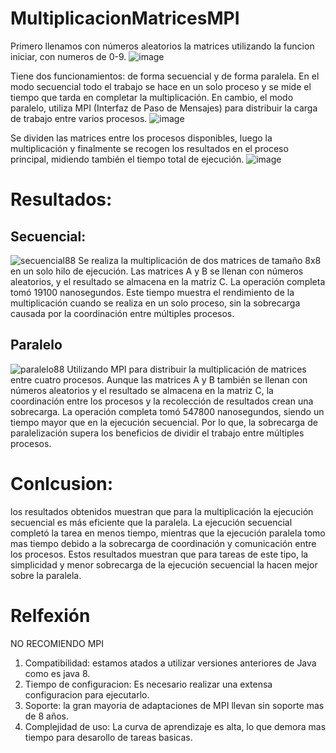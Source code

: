 # MultiplicacionMatricesMPI
Primero llenamos con números aleatorios la matrices utilizando la funcion iniciar, con numeros de 0-9. 
![image](https://github.com/EleazarPe/MultiplicacionMatricesMPI/assets/71235444/5deee0ad-39a2-4fe2-bef8-008deab37c17)

Tiene dos funcionamientos: de forma secuencial y de forma paralela. En el modo secuencial todo el trabajo se hace en un solo proceso y se mide el tiempo que tarda en completar la multiplicación. En cambio, el modo paralelo, utiliza MPI (Interfaz de Paso de Mensajes) para distribuir la carga de trabajo entre varios procesos.
![image](https://github.com/EleazarPe/MultiplicacionMatricesMPI/assets/71235444/c9b4bf00-3739-463f-8946-3c95f29fe5a9)

Se dividen las matrices entre los procesos disponibles, luego la multiplicación y finalmente se recogen los resultados en el proceso principal, midiendo también el tiempo total de ejecución.
![image](https://github.com/EleazarPe/MultiplicacionMatricesMPI/assets/71235444/f844ce49-3417-4497-91fc-b38e085fb035)
# Resultados:
## Secuencial:
![secuencial88](https://github.com/EleazarPe/MultiplicacionMatricesMPI/assets/71235444/f8a10ec0-9f4f-453c-a785-f6bf9e1717c9)
Se realiza la multiplicación de dos matrices de tamaño 8x8 en un solo hilo de ejecución. Las matrices A y B se llenan con números aleatorios, y el resultado se almacena en la matriz C. La operación completa tomó 19100 nanosegundos. Este tiempo muestra el rendimiento de la multiplicación cuando se realiza en un solo proceso, sin la sobrecarga causada por la coordinación entre múltiples procesos.
## Paralelo
![paralelo88](https://github.com/EleazarPe/MultiplicacionMatricesMPI/assets/71235444/d9987e98-1790-4395-847f-b74943264ec8)
Utilizando MPI para distribuir la multiplicación de matrices entre cuatro procesos. Aunque las matrices A y B también se llenan con números aleatorios y el resultado se almacena en la matriz C, la coordinación entre los procesos y la recolección de resultados crean una sobrecarga. La operación completa tomó 547800 nanosegundos, siendo un tiempo  mayor que en la ejecución secuencial. Por lo que, la sobrecarga de paralelización supera los beneficios de dividir el trabajo entre múltiples procesos.

# Conlcusion:
los resultados obtenidos muestran que para la multiplicación la ejecución secuencial es más eficiente que la paralela. La ejecución secuencial completó la tarea en menos tiempo, mientras que la ejecución paralela tomo mas tiempo debido a la sobrecarga de coordinación y comunicación entre los procesos. Estos resultados muestran que para tareas de este tipo, la simplicidad y menor sobrecarga de la ejecución secuencial la hacen mejor sobre la paralela.

# Relfexión 
NO RECOMIENDO MPI
1. Compatibilidad: estamos atados a utilizar versiones anteriores de Java como es java 8.
2. Tiempo de configuracion: Es necesario realizar una extensa configuracion para ejecutarlo.
3. Soporte: la gran mayoria de adaptaciones de MPI llevan sin soporte mas de 8 años.
4. Complejidad de uso: La curva de aprendizaje es alta, lo que demora mas tiempo para desarollo de tareas basicas. 
